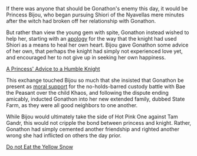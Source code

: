<!-- title: Good Neighbors -->

If there was anyone that should be Gonathon's enemy this day, it would be Princess Bijou, who began pursuing Shiori of the Nyavellas mere minutes after the witch had broken off her relationship with Gonathon.

But rather than view the young gem with spite, Gonathon instead wished to help her, starting with an [apology](https://youtu.be/alQr5XqoUPs?t=8142) for the way that the knight had used Shiori as a means to heal her own heart. Bijou gave Gonathon some advice of her own, that perhaps the knight had simply not experienced love yet, and encouraged her to not give up in seeking her own happiness.

[A Princess' Advice to a Humble Knight](#embed:https://youtu.be/alQr5XqoUPs?t=8282)

This exchange touched Bijou so much that she insisted that Gonathon be present as [moral support](https://youtu.be/alQr5XqoUPs?t=11861) for the no-holds-barred custody battle with Bae the Peasant over the child Khaos, and following the dispute ending amicably, inducted Gonathon into her new extended family, dubbed State Farm, as they were all good neighbors to one another.

While Bijou would ultimately take the side of Hot Pink One against Tam Gandr, this would not cripple the bond between princess and knight. Rather, Gonathon had simply cemented another friendship and righted another wrong she had inflicted on others the day prior.

[Do not Eat the Yellow Snow](#embed:https://youtu.be/alQr5XqoUPs?t=11794)
